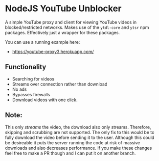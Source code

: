 # NodeJS YouTube Unblocker

A simple YouTube proxy and client for viewing YouTube videos in blocked/restricted networks. Makes use of the `ytdl-core` and `ytsr` npm packages. Effectively just a wrapper for these packages. 

You can use a running example here:

- https://youtube-proxy3.herokuapp.com/

## Functionality
- Searching for videos
- Streams over connection rather than download
- No ads
- Bypasses firewalls
- Download videos with one click.

## Note:

This only *streams* the video, the download also only streams. Therefore, skipping and scrubbing are not supported. The only fix to this would be to fully download the video before sending it to the user. Although this could be desireable it puts the server running the code at risk of massive downloads and also decreases performance. If you make these changes feel free to make a PR though and I can put it on another branch.
